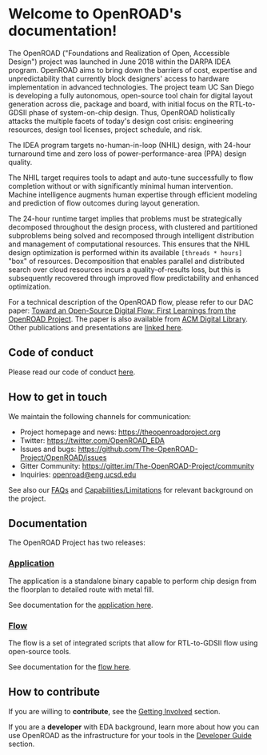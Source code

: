 # Welcome to OpenROAD\'s documentation!

The OpenROAD ("Foundations and Realization of Open, Accessible Design")
project was launched in June 2018 within the DARPA IDEA program. OpenROAD
aims to bring down the barriers of cost, expertise and unpredictability that
currently block designers\' access to hardware implementation in advanced
technologies. The project team UC San Diego is developing a fully autonomous,
open-source tool chain for digital layout generation across die, package
and board, with initial focus on the RTL-to-GDSII phase of system-on-chip
design. Thus, OpenROAD holistically attacks the multiple facets of today\'s
design cost crisis: engineering resources, design tool licenses, project
schedule, and risk.

The IDEA program targets no-human-in-loop (NHIL) design, with 24-hour
turnaround time and zero loss of power-performance-area (PPA) design quality.

The NHIL target requires tools to adapt and auto-tune successfully to flow
completion without or with significantly minimal human intervention. Machine
intelligence augments human expertise through efficient modeling and
prediction of flow outcomes during layout generation.

The 24-hour runtime target implies that problems must be strategically
decomposed throughout the design process, with clustered and partitioned
subproblems being solved and recomposed through intelligent distribution
and management of computational resources. This ensures that the NHIL design
optimization is performed within its available `[threads * hours]` "box" of
resources. Decomposition that enables parallel and distributed search over
cloud resources incurs a quality-of-results loss, but this is subsequently
recovered through improved flow predictability and enhanced optimization.

For a technical description of the OpenROAD flow, please refer to our DAC paper:
[Toward an Open-Source Digital Flow: First Learnings from the OpenROAD Project](https://vlsicad.ucsd.edu/Publications/Conferences/371/c371.pdf).
The paper is also available from [ACM Digital Library](https://dl.acm.org/doi/10.1145/3316781.3326334).
Other publications and presentations are
[linked here](https://theopenroadproject.org/publications/).

## Code of conduct

Please read our code of conduct [here](../CODE_OF_CONDUCT.md).

## How to get in touch

We maintain the following channels for communication:

-   Project homepage and news: <https://theopenroadproject.org>
-   Twitter: <https://twitter.com/OpenROAD_EDA>
-   Issues and bugs:
    <https://github.com/The-OpenROAD-Project/OpenROAD/issues>
-   Gitter Community: <https://gitter.im/The-OpenROAD-Project/community>
-   Inquiries: [openroad@eng.ucsd.edu](mailto:openroad@eng.ucsd.edu)

See also our [FAQs](user/FAQS.md) and
[Capabilities/Limitations](user/ToolLimitations.md) for relevant
background on the project.

## Documentation

The OpenROAD Project has two releases:

### [Application](https://github.com/The-OpenROAD-Project/OpenROAD)

The application is a standalone binary capable to perform chip design
from the floorplan to detailed route with metal fill.

See documentation for the [application here](../README.md).

### [Flow](https://github.com/The-OpenROAD-Project/OpenROAD-flow-scripts)

The flow is a set of integrated scripts that allow for RTL-to-GDSII flow
using open-source tools.

See documentation for the [flow here](user/GettingStarted.md).

## How to contribute

If you are willing to **contribute**, see the
[Getting Involved](contrib/GettingInvolved.md) section.

If you are a **developer** with EDA background, learn more about how you
can use OpenROAD as the infrastructure for your tools in the
[Developer Guide](contrib/DeveloperGuide.md) section.

```{tableofcontents}
```
